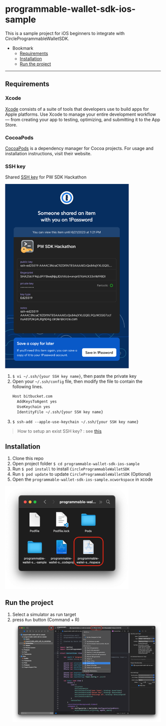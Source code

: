 # programmable-wallet-sdk-ios-sample
This is a sample project for iOS beginners to integrate with CircleProgrammableWalletSDK.

- Bookmark
  - [Requirements](#requirements)
  - [Installation](#installation)
  - [Run the project](#run-the-project)
---

## Requirements

### Xcode
[Xcode](https://apps.apple.com/tw/app/xcode/id497799835?mt=12) consists of a suite of tools that developers use to build apps for Apple platforms. Use Xcode to manage your entire development workflow — from creating your app to testing, optimizing, and submitting it to the App Store.

### CocoaPods
[CocoaPods](https://cocoapods.org/) is a dependency manager for Cocoa projects. For usage and installation instructions, visit their website.

### SSH key
Shared [SSH key](https://share.1password.com/s#bzIRVj59HVFKzKj1LbZToCDh10DyPVlRKTmhFbVqmuo) for PW SDK Hackathon

<img src="readme_images/screenshot_1.png" width="400"/>

1. `$ vi ~/.ssh/{your SSH key name}`, then paste the private key
2. Open your `~/.ssh/config` file, then modify the file to contain the following lines.
    ```default
    Host bitbucket.com
      AddKeysToAgent yes
      UseKeychain yes
      IdentityFile ~/.ssh/{your SSH key name}
    ```
3. `$ ssh-add --apple-use-keychain ~/.ssh/{your SSH key name}`

> How to setup an exist SSH key? : see [this](https://docs.github.com/en/authentication/connecting-to-github-with-ssh/generating-a-new-ssh-key-and-adding-it-to-the-ssh-agent#adding-your-ssh-key-to-the-ssh-agent)

## Installation

1. Clone this repo
2. Open project folder `$ cd programmable-wallet-sdk-ios-sample`
3. Run `$ pod install` to install `CircleProgrammableWalletSDK`
4. Run `$ pod update` to update `CircleProgrammableWalletSDK` (Optional)
5. Open the `programmable-wallet-sdk-ios-sample.xcworkspace` in xcode
<img src="readme_images/screenshot_2.png" width="400"/>

## Run the project

1. Select a simulator as run target
2. press `Run` button (Command + R)
![image](readme_images/screenshot_3.png)
